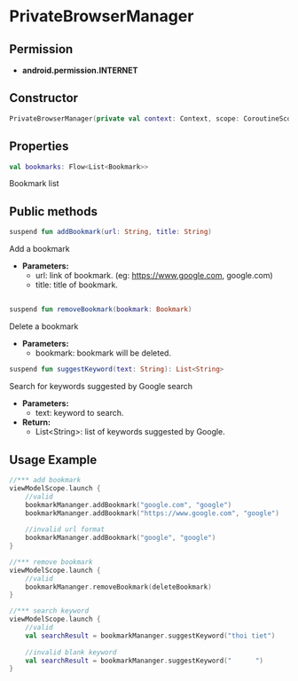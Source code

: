 # PrivateBrowserManager

## Permission

- **android.permission.INTERNET**

## Constructor

```kotlin
PrivateBrowserManager(private val context: Context, scope: CoroutineScope)
```

## Properties

 ```kotlin
val bookmarks: Flow<List<Bookmark>>
```
Bookmark list

## Public methods

```kotlin
suspend fun addBookmark(url: String, title: String)
```
Add a bookmark
- **Parameters:**
    - url: link of bookmark. (eg: https://www.google.com, google.com)
    - title: title of bookmark.
##
```kotlin
suspend fun removeBookmark(bookmark: Bookmark)
```
Delete a bookmark
- **Parameters:**
    - bookmark: bookmark will be deleted.

```kotlin
suspend fun suggestKeyword(text: String): List<String>
```
Search for keywords suggested by Google search
- **Parameters:**
    - text: keyword to search.
- **Return:**
    - List\<String\>: list of keywords suggested by Google.

## Usage Example

```kotlin
//*** add bookmark
viewModelScope.launch {
    //valid
    bookmarkMananger.addBookmark("google.com", "google")
    bookmarkMananger.addBookmark("https://www.google.com", "google")
    
    //invalid url format 
    bookmarkMananger.addBookmark("google", "google")
}

//*** remove bookmark
viewModelScope.launch {
    //valid
    bookmarkMananger.removeBookmark(deleteBookmark)
}

//*** search keyword
viewModelScope.launch {
    //valid
    val searchResult = bookmarkMananger.suggestKeyword("thoi tiet")
    
    //invalid blank keyword
    val searchResult = bookmarkMananger.suggestKeyword("      ")
}

```

